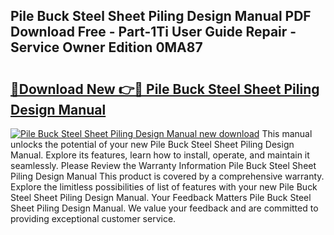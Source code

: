 ## Pile Buck Steel Sheet Piling Design Manual PDF Download Free - Part-1Ti User Guide Repair - Service Owner Edition 0MA87

# <h2><a href="http://bc63346.oget.top/?id=Pile+Buck+Steel+Sheet+Piling+Design+Manual">🔗Download New 👉🔴 Pile Buck Steel Sheet Piling Design Manual</a></h2>

[![Pile Buck Steel Sheet Piling Design Manual new download](https://i.imgur.com/5g1atiW.png)](http://bc63346.oget.top/?id=Pile+Buck+Steel+Sheet+Piling+Design+Manual)
This manual unlocks the potential of your new Pile Buck Steel Sheet Piling Design Manual. Explore its features, learn how to install, operate, and maintain it seamlessly. Please Review the Warranty Information Pile Buck Steel Sheet Piling Design Manual This product is covered by a comprehensive warranty. Explore the limitless possibilities of list of features with your new Pile Buck Steel Sheet Piling Design Manual. Your Feedback Matters Pile Buck Steel Sheet Piling Design Manual. We value your feedback and are committed to providing exceptional customer service.
